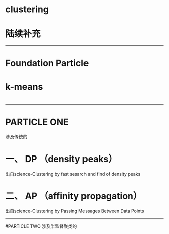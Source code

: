# clustering

# 陆续补充
----
# Foundation Particle
# k-means
# 
----
# PARTICLE ONE
涉及传统的
# 一、 DP （density peaks）
出自science-Clustering by fast sesarch and find of density peaks
# 二、 AP （affinity propagation）
出自science-Clustering by Passing Messages Between Data Points

-----
#PARTICLE TWO
涉及半监督聚类的
